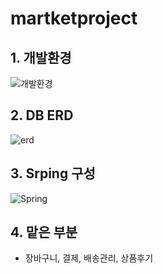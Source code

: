 # martketproject

## 1. 개발환경
  ![개발환경](https://user-images.githubusercontent.com/14936004/154830926-a9f00da7-5129-4735-b446-03bfd7e42ef1.png)

## 2. DB ERD
  ![erd](https://user-images.githubusercontent.com/14936004/154830685-4aec5e8d-2034-4316-915b-5d2998387b1e.png)
  
## 3. Srping 구성
  ![Spring](https://user-images.githubusercontent.com/14936004/154830722-21032ff2-3877-4014-8b1b-2c5b1e571895.png)

## 4. 맡은 부분
- 장바구니, 결제, 배송관리, 상품후기
